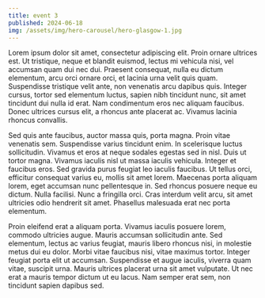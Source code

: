 ```yaml
---
title: event 3
published: 2024-06-18
img: /assets/img/hero-carousel/hero-glasgow-1.jpg
---
```

Lorem ipsum dolor sit amet, consectetur adipiscing elit. Proin ornare ultrices est. Ut tristique, neque et blandit euismod, lectus mi vehicula nisi, vel accumsan quam dui nec dui. Praesent consequat, nulla eu dictum elementum, arcu orci ornare orci, et lacinia urna velit quis quam. Suspendisse tristique velit ante, non venenatis arcu dapibus quis. Integer cursus, tortor sed elementum luctus, sapien nibh tincidunt nunc, sit amet tincidunt dui nulla id erat. Nam condimentum eros nec aliquam faucibus. Donec ultrices cursus elit, a rhoncus ante placerat ac. Vivamus lacinia rhoncus convallis.

Sed quis ante faucibus, auctor massa quis, porta magna. Proin vitae venenatis sem. Suspendisse varius tincidunt enim. In scelerisque luctus sollicitudin. Vivamus et eros at neque sodales egestas sed in nisl. Duis ut tortor magna. Vivamus iaculis nisl ut massa iaculis vehicula. Integer et faucibus eros. Sed gravida purus feugiat leo iaculis faucibus. Ut tellus orci, efficitur consequat varius eu, mollis sit amet lorem. Maecenas porta aliquam lorem, eget accumsan nunc pellentesque in. Sed rhoncus posuere neque eu dictum. Nulla facilisi. Nunc a fringilla orci. Cras interdum velit arcu, sit amet ultricies odio hendrerit sit amet. Phasellus malesuada erat nec porta elementum.

Proin eleifend erat a aliquam porta. Vivamus iaculis posuere lorem, commodo ultricies augue. Mauris accumsan sollicitudin ante. Sed elementum, lectus ac varius feugiat, mauris libero rhoncus nisi, in molestie metus dui eu dolor. Morbi vitae faucibus nisi, vitae maximus tortor. Integer feugiat porta elit ut accumsan. Suspendisse et augue iaculis, viverra quam vitae, suscipit urna. Mauris ultrices placerat urna sit amet vulputate. Ut nec erat a mauris tempor dictum ut eu lacus. Nam semper erat sem, non tincidunt sapien dapibus sed.
